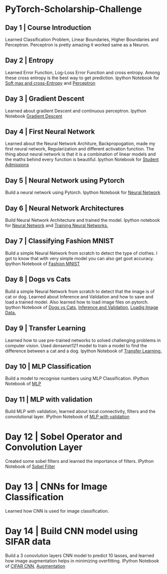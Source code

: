 # PyTorch-Scholarship-Challenge

## Day 1 | Course Introduction
Learned Classification Problem, Linear Boundaries, Higher Boundaries and Perceptron. Perceptron is pretty amazing it worked same as a Neuron.

## Day 2 | Entropy
Learned Error Function, Log-Loss Error Function and cross entropy. Among these cross entropy is the best way to get prediction.
Ipython Notebook for [Soft max and cross-Entropy](https://github.com/souvikb07/PyTorch-Scholarship-Challenge/blob/master/Lesson_2/Coding%20Softmax%20and%20Cross-entropy.ipynb) and [Perceptron](https://github.com/souvikb07/PyTorch-Scholarship-Challenge/blob/master/Lesson_2/Perceptrons.ipynb)

## Day 3 | Gradient Descent
Learned about gradient Descent and continuous perceptron. Ipython Notebook [Gradient Descent](https://github.com/souvikb07/PyTorch-Scholarship-Challenge/blob/master/Lesson_2/GradientDescent.ipynb)

## Day 4 | First Neural Network
Learned about the Neural Network Architure, Backpropogation, made my first neural network, Regularization and different activation function. The thing about neural network is that it is a combination of linear models and the maths behind every function is beautiful.
Ipython Notebook for [Student Admissions](https://github.com/souvikb07/PyTorch-Scholarship-Challenge/blob/master/Lesson_2/StudentAdmissions.ipynb)

## Day 5 | Neural Network using Pytorch
Build a neural network using Pytorch.
Ipython Notebook for [Neural Network](https://github.com/souvikb07/PyTorch-Scholarship-Challenge/blob/master/Lesson_4/Part%201%20-%20Tensors%20in%20PyTorch.ipynb)

## Day 6 | Neural Network Architectures
Build Neural Network Architecture and trained the model. Ipython notebook for [Neural Network](https://github.com/souvikb07/PyTorch-Scholarship-Challenge/blob/master/Lesson_4/Part%202%20-%20Neural%20Networks%20in%20PyTorch.ipynb) and [Training Neural Networks.](https://github.com/souvikb07/PyTorch-Scholarship-Challenge/blob/master/Lesson_4/Part%203%20-%20Training%20Neural%20Networks.ipynb)

## Day 7 | Classifying Fashion MNIST
Build a simple Neural Network from scratch to detect the type of clothes. I got to know that with very simple model you can also get goot accuracy.
Ipython Notebook of  [Fashion MNIST](https://github.com/souvikb07/PyTorch-Scholarship-Challenge/blob/master/Lesson_4/Part%204%20-%20Fashion-MNIST.ipynb)

## Day 8 | Dogs vs Cats
Build a simple Neural Network from scratch to detect that the image is of cat or dog. Learned about Inference and Validation and how to save and load a trained model. Also learned how to load image files on pytorch. 
Ipython Notebook of [Dogs vs Cats](https://github.com/souvikb07/PyTorch-Scholarship-Challenge/blob/master/Lesson_4/Part%206%20-%20Saving%20and%20Loading%20Models.ipynb), [Inference and Validation](https://github.com/souvikb07/PyTorch-Scholarship-Challenge/blob/master/Lesson_4/Part%205%20-%20Inference%20and%20Validation.ipynb), [Loadig Image Data.](https://github.com/souvikb07/PyTorch-Scholarship-Challenge/blob/master/Lesson_4/Part%207%20-%20Loading%20Image%20Data.ipynb)

## Day 9 | Transfer Learning
Learned how to use pre-trained networks to solved challenging problems in computer vision. Used *densenet121* model to train a model to find the difference between a cat and a dog. Ipython Notebook of [Transfer Learning.](https://github.com/souvikb07/PyTorch-Scholarship-Challenge/blob/master/Lesson_4/Part_8_Transfer_Learning.ipynb)

## Day 10 | MLP Classification
Build a model to recognise numbers using MLP Classification.
IPython Notebook of [MLP](https://github.com/souvikb07/PyTorch-Scholarship-Challenge/blob/master/Lesson_5/mnist_mlp.ipynb)

## Day 11 | MLP with validation
Build MLP with validation, learned about local connectivity, filters and the convolutional layer.
IPython Notebook of [MLP with validation](https://github.com/souvikb07/PyTorch-Scholarship-Challenge/blob/master/Lesson_5/mnist_mlp_with_validation.ipynb)

# Day 12 | Sobel Operator and Convolution Layer
Created some sobel filters and learned the importance of filters. IPython Notebook of [Sobel Filter](https://github.com/souvikb07/PyTorch-Scholarship-Challenge/blob/master/Lesson_5/convolution_visualization/custom_filters.ipynb)

# Day 13 | CNNs for Image Classification
Learned how CNN is used for image classification.

# Day 14 | Build CNN model using SIFAR data
Build a 3 conovlution layers CNN model to predict 10 lasses, and learned how image augmentation helps in minimizing overfitting.
IPython Notebook of [CIFAR CNN](https://github.com/souvikb07/PyTorch-Scholarship-Challenge/blob/master/Lesson_5/cifar-cnn/cifar10_cnn.ipynb), [Augmentation](https://github.com/souvikb07/PyTorch-Scholarship-Challenge/blob/master/Lesson_5/cifar-cnn/cifar10_cnn_augmentation.ipynb)
